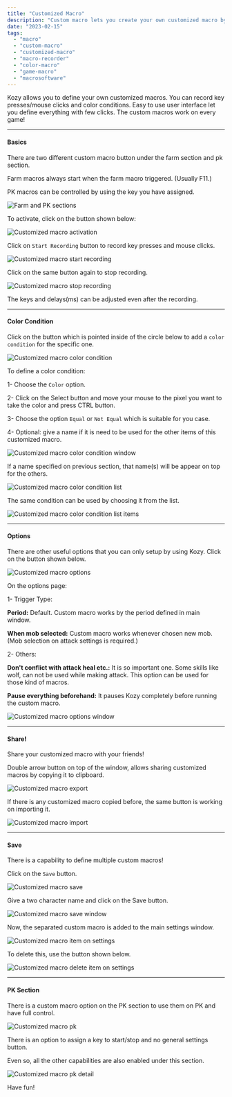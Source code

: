 ```yaml
---
title: "Customized Macro"
description: "Custom macro lets you create your own customized macro by recording key presses and mouse clicks."
date: "2023-02-15"
tags:
  - "macro" 
  - "custom-macro"
  - "customized-macro"
  - "macro-recorder"
  - "color-macro"
  - "game-macro"
  - "macrosoftware"
---
```


Kozy allows you to define your own customized macros. You can record key presses/mouse clicks and color conditions. Easy to use user interface let you define everything with few clicks. The custom macros work on every game!

---

#### Basics

There are two different custom macro button under the farm section and pk section.

Farm macros always start when the farm macro triggered. (Usually F11.)

PK macros can be controlled by using the key you have assigned.

![Farm and PK sections](/docs/img/custom/16.png "Farm and PK sections")

To activate, click on the button shown below:

![Customized macro activation](/docs/img/custom/17.png "Customized macro activation")

Click on `Start Recording` button to record key presses and mouse clicks.

![Customized macro start recording](/docs/img/custom/18.png "Customized macro start recording")

Click on the same button again to stop recording.

![Customized macro stop recording](/docs/img/custom/19.png "Customized macro stop recording")

The keys and delays(ms) can be adjusted even after the recording.

---

#### Color Condition

Click on the button which is pointed inside of the circle below to add a `color condition` for the specific one.

![Customized macro color condition](/docs/img/custom/20.png "Customized macro color condition")

To define a color condition:

1- Choose the `Color` option.

2- Click on the Select button and move your mouse to the pixel you want to take the color and press CTRL button.

3- Choose the option `Equal` or `Not Equal` which is suitable for you case.

4- Optional: give a name if it is need to be used for the other items of this customized macro.

![Customized macro color condition window](/docs/img/custom/21.png "Customized macro color condition window")

If a name specified on previous section, that name(s) will be appear on top for the others.

![Customized macro color condition list](/docs/img/custom/22.png "Customized macro color condition list")

The same condition can be used by choosing it from the list.

![Customized macro color condition list items](/docs/img/custom/23.png "Customized macro color condition list items")

---

#### Options

There are other useful options that you can only setup by using Kozy. Click on the button shown below.

![Customized macro options](/docs/img/custom/24.1.png "Customized macro options")

On the options page:

1- Trigger Type:

**Period:** Default. Custom macro works by the period defined in main window.

**When mob selected:** Custom macro works whenever chosen new mob. (Mob selection on attack settings is required.)

2- Others:

**Don't conflict with attack heal etc.:** It is so important one. Some skills like wolf, can not be used while making attack. This option can be used for those kind of macros.

**Pause everything beforehand:** It pauses Kozy completely before running the custom macro.

![Customized macro options window](/docs/img/custom/24.png "Customized macro options window")

---

#### Share!

Share your customized macro with your friends!

Double arrow button on top of the window, allows sharing customized macros by copying it to clipboard.

![Customized macro export](/docs/img/custom/25.png "Customized macro export")

If there is any customized macro copied before, the same button is working on importing it.

![Customized macro import](/docs/img/custom/26.png "Customized macro import")

---

#### Save

There is a capability to define multiple custom macros!

Click on the `Save` button.

![Customized macro save](/docs/img/custom/27.1.png "Customized macro save")

Give a two character name and click on the Save button.

![Customized macro save window](/docs/img/custom/27.png "Customized macro save window")

Now, the separated custom macro is added to the main settings window.

![Customized macro item on settings](/docs/img/custom/28.png "Customized macro item on settings")

To delete this, use the button shown below.

![Customized macro delete item on settings](/docs/img/custom/29.png "Customized macro delete item on settings")

---

#### PK Section

There is a custom macro option on the PK section to use them on PK and have full control.

![Customized macro pk](/docs/img/custom/30.1.png "Customized macro pk")

There is an option to assign a key to start/stop and no general settings button.

Even so, all the other capabilities are also enabled under this section. 

![Customized macro pk detail](/docs/img/custom/30.png "Customized macro pk detail")

Have fun!
